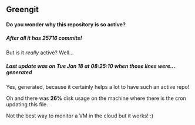 ## Greengit

#### Do you wonder why this repository is so active?

##### After all it has 25716 commits!

But is it *really* active? Well...

##### Last update was on Tue Jan 18 at 08:25:10 when those lines were... generated

Yes, generated, because it certainly helps a lot to have such an active repo!

Oh and there was **26%** disk usage on the machine
where there is the cron updating this file.

Not the best way to monitor a VM in the cloud but it works! :)
